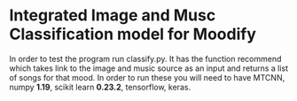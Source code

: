 # Integrated Image and Musc Classification model for Moodify

In order to test the program run classify.py. It has the function recommend which takes link to the image and music source as an input and returns a list of songs 
for that mood. In order to run these you will need to have MTCNN, numpy **1.19**, scikit learn **0.23.2**, tensorflow, keras. 
